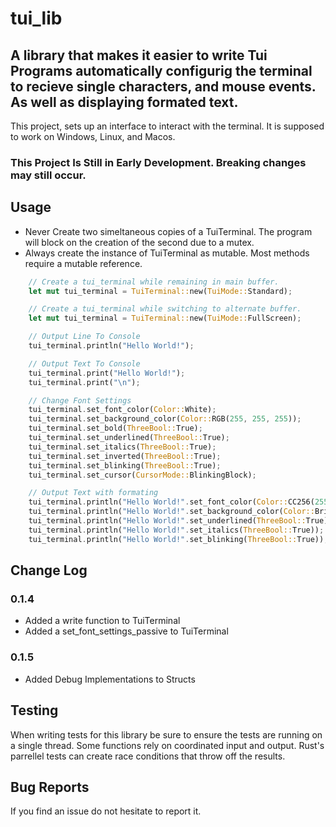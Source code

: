 # tui_lib

## A library that makes it easier to write Tui Programs automatically configurig the terminal to recieve single characters, and mouse events. As well as displaying formated text.

This project, sets up an interface to interact with the terminal. It is supposed to work on Windows, Linux, and Macos.

### This Project Is Still in Early Development. Breaking changes may still occur.

## Usage

- Never Create two simeltaneous copies of a TuiTerminal. The program will block on the creation of the second due to a mutex.
- Always create the instance of TuiTerminal as mutable. Most methods require a mutable reference.

```rust
    // Create a tui_terminal while remaining in main buffer.
    let mut tui_terminal = TuiTerminal::new(TuiMode::Standard);

    // Create a tui_terminal while switching to alternate buffer.
    let mut tui_terminal = TuiTerminal::new(TuiMode::FullScreen);

    // Output Line To Console
    tui_terminal.println("Hello World!");

    // Output Text To Console
    tui_terminal.print("Hello World!");
    tui_terminal.print("\n");

    // Change Font Settings
    tui_terminal.set_font_color(Color::White);
    tui_terminal.set_background_color(Color::RGB(255, 255, 255));
    tui_terminal.set_bold(ThreeBool::True);
    tui_terminal.set_underlined(ThreeBool::True);
    tui_terminal.set_italics(ThreeBool::True);
    tui_terminal.set_inverted(ThreeBool::True);
    tui_terminal.set_blinking(ThreeBool::True);
    tui_terminal.set_cursor(CursorMode::BlinkingBlock);

    // Output Text with formating
    tui_terminal.println("Hello World!".set_font_color(Color::CC256(255)));
    tui_terminal.println("Hello World!".set_background_color(Color::BrightWhite));
    tui_terminal.println("Hello World!".set_underlined(ThreeBool::True));
    tui_terminal.println("Hello World!".set_italics(ThreeBool::True));
    tui_terminal.println("Hello World!".set_blinking(ThreeBool::True));
```

## Change Log

### 0.1.4

- Added a write function to TuiTerminal
- Added a set_font_settings_passive to TuiTerminal

### 0.1.5

- Added Debug Implementations to Structs

## Testing

When writing tests for this library be sure to ensure the tests are running on a single thread. Some functions rely on coordinated input and output. Rust's parrellel tests can create race conditions that throw off the results.

## Bug Reports

If you find an issue do not hesitate to report it.
